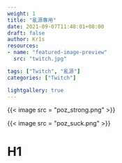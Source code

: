 ```yaml
---
weight: 1
title: "亂源專用"
date: 2021-09-07T11:48:01+08:00
draft: false
author: Kr1s
resources:
- name: "featured-image-preview"
  src: "twitch.jpg"

tags: ["Twitch", "亂源"]
categories: ["Twitch"]

lightgallery: true
---
```


{{< image src = "poz_strong.png" >}}

{{< image src = "poz_suck.png" >}}

# H1